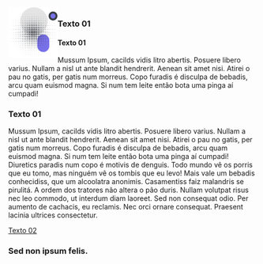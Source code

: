 
<img align="left" src="right.png" width="100px">

### Texto 01

#### Texto 01

Mussum Ipsum, cacilds vidis litro abertis. Posuere libero varius. Nullam a nisl ut ante blandit hendrerit. Aenean sit amet nisi. Atirei o pau no gatis, per gatis num morreus. Copo furadis é disculpa de bebadis, arcu quam euismod magna. Si num tem leite então bota uma pinga aí cumpadi!

### Texto 01

Mussum Ipsum, cacilds vidis litro abertis. Posuere libero varius. Nullam a nisl ut ante blandit hendrerit. Aenean sit amet nisi. Atirei o pau no gatis, per gatis num morreus. Copo furadis é disculpa de bebadis, arcu quam euismod magna. Si num tem leite então bota uma pinga aí cumpadi!
Diuretics paradis num copo é motivis de denguis. Todo mundo vê os porris que eu tomo, mas ninguém vê os tombis que eu levo! Mais vale um bebadis conhecidiss, que um alcoolatra anonimis. Casamentiss faiz malandris se pirulitá.
A ordem dos tratores não altera o pão duris. Nullam volutpat risus nec leo commodo, ut interdum diam laoreet. Sed non consequat odio. Per aumento de cachacis, eu reclamis. Nec orci ornare consequat. Praesent lacinia ultrices consectetur. 

<a href="texto02.md">Texto 02</a>

### Sed non ipsum felis.